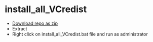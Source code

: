 # install_all_VCredist

* [Download repo as zip](https://github.com/umeshmohan/install_all_VCredist/archive/master.zip)
* Extract
* Right click on install_all_VCredist.bat file and run as administrator